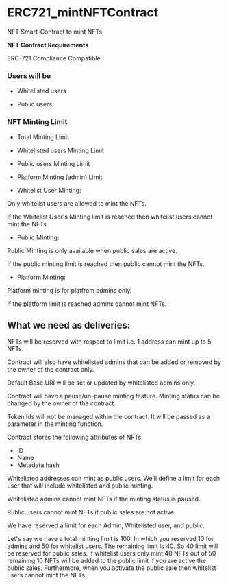# ERC721_mintNFTContract
NFT Smart-Contract to mint NFTs

**NFT Contract Requirements**

ERC-721 Compliance Compatible

### Users will be

- Whitelisted users

- Public users

### NFT  Minting Limit

- Total Minting Limit

- Whitelisted users Minting Limit

- Public users Minting Limit

- Platform Minting (admin) Limit
            
- Whitelist User Minting:

Only whitelist users are allowed to mint the NFTs.

If the Whitelist User's Minting limit is reached then whitelist users cannot mint the NFTs.

- Public Minting:

Public Minting is only available when public sales are active.

If the public minting limit is reached then public cannot mint the NFTs.

- Platform Minting:

Platform minting is for platfrom admins only.

If the platform limit is reached admins cannot mint NFTs.

## What we need as deliveries:

NFTs will be reserved with respect to limit i.e. 1 address can mint up to 5 NFTs.

Contract will also have whitelisted admins that can be added or removed by the owner of the contract only.

Default Base URI will be set or updated by whitelisted admins only.

Contract will have a pause/un-pause minting feature. Minting status can be changed by the owner of the contract.

Token Ids will not be managed within the contract. It will be passed as a parameter in the minting function.

Contract stores the following attributes of NFTs:

- ID
- Name
- Metadata hash

Whitelisted addresses can mint as public users. We’ll define a limit for each user that will include whitelisted and public minting.

Whitelisted admins cannot mint NFTs if the minting status is paused.

Public users cannot mint NFTs if public sales are not active.

We have reserved a limit for each Admin, Whitelisted user, and public.

Let's say we have a total minting limit is 100. In which you reserved 10 for admins and 50 for whitelist users. The remaining limit is 40. So 40 limit will be reserved for public sales. If whitelist users only mint 40 NFTs out of 50 remaining 10 NFTs will be added to the public limit if you are active the public sales. Furthermore, when you activate the public sale then whitelist users cannot mint the NFTs.   
